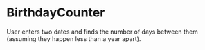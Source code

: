 # BirthdayCounter
User enters two dates and finds the number of days between them (assuming they happen less than a year apart).
